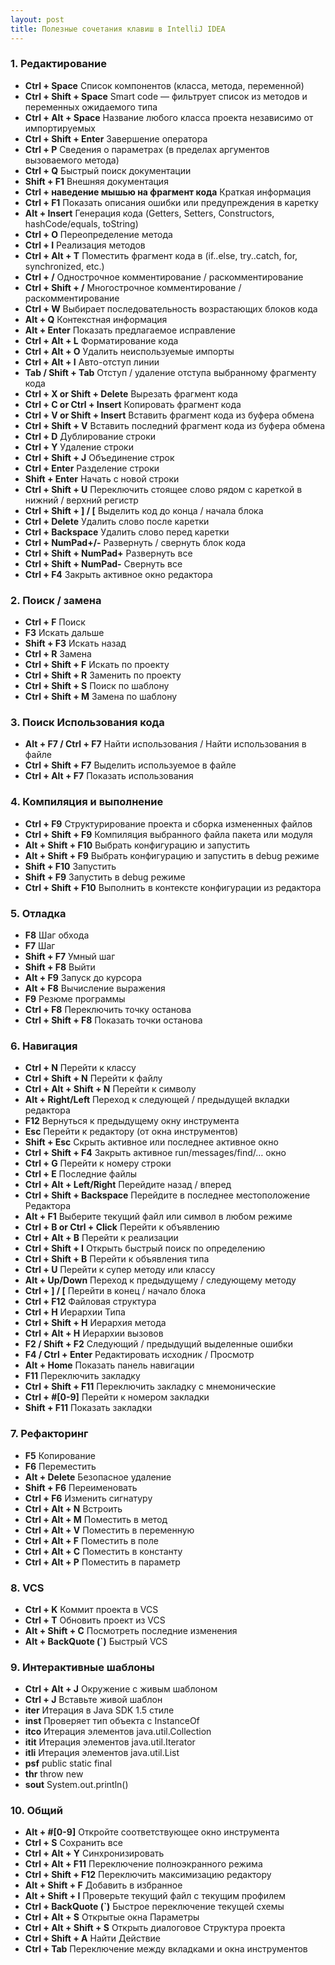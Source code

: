 ```yaml
---
layout: post
title: Полезные сочетания клавиш в IntelliJ IDEA
---
```

### 1. Редактирование
 *  **Ctrl + Space**	Список компонентов (класса, метода, переменной)
 *  **Ctrl + Shift + Space**	Smart code — фильтрует список из методов и переменных ожидаемого типа
 *  **Ctrl + Alt + Space**	Название любого класса проекта независимо от импортируемых
 *  **Ctrl + Shift + Enter**	Завершение оператора
 *  **Ctrl + P**	Сведения о параметрах (в пределах аргументов вызоваемого метода)
 *  **Ctrl + Q**	Быстрый поиск документации
 *  **Shift + F1**	Внешняя документация
 *  **Ctrl + наведение мышью на фрагмент кода**	Краткая информация
 *  **Ctrl + F1**	Показать описания ошибки или предупреждения в каретку
 *  **Alt + Insert**	Генерация кода (Getters, Setters, Constructors, hashCode/equals, toString)
 *  **Ctrl + O**	Переопределение метода
 *  **Ctrl + I**	Реализация методов
 *  **Ctrl + Alt + T**	Поместить фрагмент кода в (if..else, try..catch, for, synchronized, etc.)
 *  **Ctrl + /**	Однострочное комментирование / раскомментирование
 *  **Ctrl + Shift + /**	Многострочное комментирование / раскомментирование
 *  **Ctrl + W**	Выбирает последовательность возрастающих блоков кода
 *  **Alt + Q**	Контекстная информация
 *  **Alt + Enter**	Показать предлагаемое исправление
 *  **Ctrl + Alt + L**	Форматирование кода
 *  **Ctrl + Alt + O**	Удалить неиспользуемые импорты
 *  **Ctrl + Alt + I**	Авто-отступ линии
 *  **Tab / Shift + Tab**	Отступ / удаление отступа выбранному фрагменту кода
 *  **Ctrl + X or Shift + Delete**	Вырезать фрагмент кода
 *  **Ctrl + C or Ctrl + Insert**	Копировать фрагмент кода
 *  **Ctrl + V or Shift + Insert**	Вставить фрагмент кода из буфера обмена
 *  **Ctrl + Shift + V**	Вставить последний фрагмент кода из буфера обмена
 *  **Ctrl + D**	Дублирование строки
 *  **Ctrl + Y**	Удаление строки
 *  **Ctrl + Shift + J**	Объединение строк
 *  **Ctrl + Enter**	Разделение строки
 *  **Shift + Enter**	Начать с новой строки
 *  **Ctrl + Shift + U**	Переключить стоящее слово рядом с кареткой в нижний / верхний регистр
 *  **Ctrl + Shift + ] / [**	Выделить код до конца / начала блока
 *  **Ctrl + Delete**	Удалить слово после каретки
 *  **Ctrl + Backspace**	Удалить слово перед каретки
 *  **Ctrl + NumPad+/-**	Развернуть / свернуть блок кода
 *  **Ctrl + Shift + NumPad+**	Развернуть все
 *  **Ctrl + Shift + NumPad-**	Свернуть все
 *  **Ctrl + F4**	Закрыть активное окно редактора
### 2. Поиск / замена
 *  **Ctrl + F**	Поиск
 *  **F3**	Искать дальше
 *  **Shift + F3**	Искать назад
 *  **Ctrl + R**	Замена
 *  **Ctrl + Shift + F**	Искать по проекту
 *  **Ctrl + Shift + R**	Заменить по проекту
 *  **Ctrl + Shift + S**	Поиск по шаблону
 *  **Ctrl + Shift + M**	Замена по шаблону
### 3. Поиск Использования кода
 *  **Alt + F7 / Ctrl + F7**	Найти использования / Найти использования в файле
 *  **Ctrl + Shift + F7**	Выделить используемое в файле
 *  **Ctrl + Alt + F7**	Показать использования
### 4. Компиляция и выполнение
 *  **Ctrl + F9**	Структурирование проекта и сборка измененных файлов
 *  **Ctrl + Shift + F9**	Компиляция выбранного файла пакета или модуля
 *  **Alt + Shift + F10**	Выбрать конфигурацию и запустить
 *  **Alt + Shift + F9**	Выбрать конфигурацию и запустить в debug режиме
 *  **Shift + F10**	Запустить
 *  **Shift + F9**	Запустить в debug режиме
 *  **Ctrl + Shift + F10**	Выполнить в контексте конфигурации из редактора
### 5. Отладка
 *  **F8**	Шаг обхода
 *  **F7**	Шаг
 *  **Shift + F7**	Умный шаг
 *  **Shift + F8**	Выйти
 *  **Alt + F9**	Запуск до курсора
 *  **Alt + F8**	Вычисление выражения
 *  **F9**	Резюме программы
 *  **Ctrl + F8**	Переключить точку останова
 *  **Ctrl + Shift + F8**	Показать точки останова
### 6. Навигация
 *  **Ctrl + N**	Перейти к классу
 *  **Ctrl + Shift + N**	Перейти к файлу
 *  **Ctrl + Alt + Shift + N**	Перейти к символу
 *  **Alt + Right/Left**	Переход к следующей / предыдущей вкладки редактора
 *  **F12**	Вернуться к предыдущему окну инструмента
 *  **Esc**	Перейти к редактору (от окна инструментов)
 *  **Shift + Esc**	Скрыть активное или последнее активное окно
 *  **Ctrl + Shift + F4**	Закрыть активное run/messages/find/… окно
 *  **Ctrl + G**	Перейти к номеру строки
 *  **Ctrl + E**	Последние файлы
 *  **Ctrl + Alt + Left/Right**	Перейдите назад / вперед
 *  **Ctrl + Shift + Backspace**	Перейдите в последнее местоположение Редактора
 *  **Alt + F1**	Выберите текущий файл или символ в любом режиме
 *  **Ctrl + B or Ctrl + Click**	Перейти к объявлению
 *  **Ctrl + Alt + B**	Перейти к реализации
 *  **Ctrl + Shift + I**	Открыть быстрый поиск по определению
 *  **Ctrl + Shift + B**	Перейти к объявления типа
 *  **Ctrl + U**	Перейти к супер методу или классу
 *  **Alt + Up/Down**	Переход к предыдущему / следующему методу
 *  **Ctrl + ] / [**	Перейти в конец / начало блока
 *  **Ctrl + F12**	Файловая структура
 *  **Ctrl + H**	Иерархии Типа
 *  **Ctrl + Shift + H**	Иерархия метода
 *  **Ctrl + Alt + H**	Иерархии вызовов
 *  **F2 / Shift + F2**	Следующий / предыдущий выделенные ошибки
 *  **F4 / Ctrl + Enter**	Редактировать исходник / Просмотр
 *  **Alt + Home**	Показать панель навигации
 *  **F11**	Переключить закладку
 *  **Ctrl + Shift + F11**	Переключить закладку с мнемонические
 *  **Ctrl + #[0-9]**	Перейти к номером закладки
 *  **Shift + F11**	Показать закладки
### 7. Рефакторинг
 *  **F5**	Копирование
 *  **F6**	Переместить
 *  **Alt + Delete**	Безопасное удаление
 *  **Shift + F6**	Переименовать
 *  **Ctrl + F6**	Изменить сигнатуру
 *  **Ctrl + Alt + N**	Встроить
 *  **Ctrl + Alt + M**	Поместить в метод
 *  **Ctrl + Alt + V**	Поместить в переменную
 *  **Ctrl + Alt + F**	Поместить в поле
 *  **Ctrl + Alt + C**	Поместить в константу
 *  **Ctrl + Alt + P**	Поместить в параметр
### 8. VCS
 *  **Ctrl + K**	Коммит проекта в VCS
 *  **Ctrl + T**	Обновить проект из VCS
 *  **Alt + Shift + C**	Посмотреть последние изменения
 *  **Alt + BackQuote (`)**	Быстрый VCS
### 9. Интерактивные шаблоны
 *  **Ctrl + Alt + J**	Окружение с живым шаблоном
 *  **Ctrl + J**	Вставьте живой шаблон
 *  **iter**	Итерация в Java SDK 1.5 стиле
 *  **inst**	Проверяет тип объекта с InstanceOf
 *  **itco**	Итерация элементов java.util.Collection
 *  **itit**	Итерация элементов java.util.Iterator
 *  **itli**	Итерация элементов java.util.List
 *  **psf**	public static final
 *  **thr**	throw new
 *  **sout**	System.out.println()
### 10. Общий
 *  **Alt + #[0-9]**	Откройте соответствующее окно инструмента
 *  **Ctrl + S**	Сохранить все
 *  **Ctrl + Alt + Y**	Cинхронизировать
 *  **Ctrl + Alt + F11**	Переключение полноэкранного режима
 *  **Ctrl + Shift + F12**	Переключить максимизацию редактору
 *  **Alt + Shift + F**	Добавить в избранное
 *  **Alt + Shift + I**	Проверьте текущий файл с текущим профилем
 *  **Ctrl + BackQuote (`)**	Быстрое переключение текущей схемы
 *  **Ctrl + Alt + S**	Открытые окна Параметры
 *  **Ctrl + Alt + Shift + S**	Открыть диалоговое Структура проекта
 *  **Ctrl + Shift + A**	Найти Действие
 *  **Ctrl + Tab**	Переключение между вкладками и окна инструментов